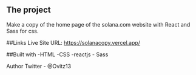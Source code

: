 ## The project
Make a copy of the home page of the solana.com website with React and Sass for css. 

##Links
Live Site URL: https://solanacopy.vercel.app/

##Built with
-HTML -CSS -reactjs - Sass

Author
Twitter - @Ovitz13
